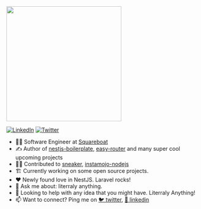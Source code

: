 <img src="https://media.giphy.com/media/mW05nwEyXLP0Y/giphy.gif" width="300">

<p>
<a href="https://linkedin.com/in/vinayak-sarawagi">
<img src="https://img.shields.io/badge/-LinkedIn-%233781da" alt="LinkedIn"/></a> 
<a href="https://twitter.com/vinayak2506">
<img src="https://img.shields.io/badge/-Twitter-%231DA1F2" alt="Twitter" /></a> 
<!-- <a href="https://www.instagram.com/timoliver">
<img src="https://www.instagram.com/vinayak2506/" alt="Instagram" /></a>  -->
</p>

- 🧑‍💻 Software Engineer at [Squareboat](https://github.com/squareboat)
- ✍️ Author of [nestjs-boilerplate](https://github.com/squareboat/nestjs-boilerplate), [easy-router](https://github.com/vinayak25/easy-router) and many super cool upcoming projects
- 🧑‍🏭 Contributed to [sneaker](https://github.com/squareboat/sneaker), [instamojo-nodejs](https://github.com/Instamojo/instamojo-nodejs)
- 🏗️ Currently working on some open source projects.
- ❤️ Newly found love in NestJS. Laravel rocks!
- 💬 Ask me about: literraly anything.
- 🤔 Looking to help with any idea that you might have. Literraly Anything!
- 📫 Want to connect? Ping me on [🐦 twitter](https://twitter.com/vinayak2506), [💼 linkedin](https://linkedin.com/in/vinayak-sarawagi)
